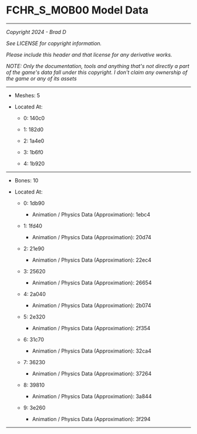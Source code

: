 # FCHR_S_MOB00 Model Data

---

*Copyright 2024 - Brad D*

*See LICENSE for copyright information.*

*Please include this header and that license for any derivative works.*

*NOTE: Only the documentation, tools and anything that's not directly a part of the game's data fall under this copyright. I don't claim any ownership of the game or any of its assets*

---

* Meshes: 5

* Located At:
  
  * 0: 140c0
  
  * 1: 182d0
  
  * 2: 1a4e0
  
  * 3: 1b6f0
  
  * 4: 1b920

---

* Bones: 10

* Located At:
  
  * 0: 1db90
    
    * Animation / Physics Data (Approximation): 1ebc4
  
  * 1: 1fd40
    
    * Animation / Physics Data (Approximation): 20d74
  
  * 2: 21e90
    
    * Animation / Physics Data (Approximation): 22ec4
  
  * 3: 25620
    
    * Animation / Physics Data (Approximation): 26654
  
  * 4: 2a040
    
    * Animation / Physics Data (Approximation): 2b074
  
  * 5: 2e320
    
    * Animation / Physics Data (Approximation): 2f354
  
  * 6: 31c70
    
    * Animation / Physics Data (Approximation): 32ca4
  
  * 7: 36230
    
    * Animation / Physics Data (Approximation): 37264
  
  * 8: 39810
    
    * Animation / Physics Data (Approximation): 3a844
  
  * 9: 3e260
    
    * Animation / Physics Data (Approximation): 3f294

---
